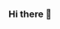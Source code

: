 ### Hi there 👋

<!--
**neao002/neao002** is a ✨ _special_ ✨ repository because its `README.md` (this file) appears on your GitHub profile.



### Hi there, I'm Nico - aka NiCo! 👋

## I'm a Husband, Father, Developer, and a Professional Cook!

- 🌱 I’m currently learning React 🤣
- 👯 I’m looking to collaborate with other content creators
- 🥅 2021 Goals: Finish my Full WebDev Bootcamp and become a father again! :)
- ⚡ I love to train, play videogames, pingpong and enjoy my Family and cats

### Connect with me:

<br />
